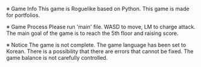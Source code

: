 ※  Game Info
This game is Roguelike based on Python.
This game is made for portfolios.

※ Game Process
Please run 'main' file.
WASD to move, LM to charge attack.
The main goal of the game is to reach the 5th floor and raising score.

※ Notice
The game is not complete.
The game language has been set to Korean.
There is a possibility that there are errors that cannot be fixed.
The game balance is not carefully controlled.
